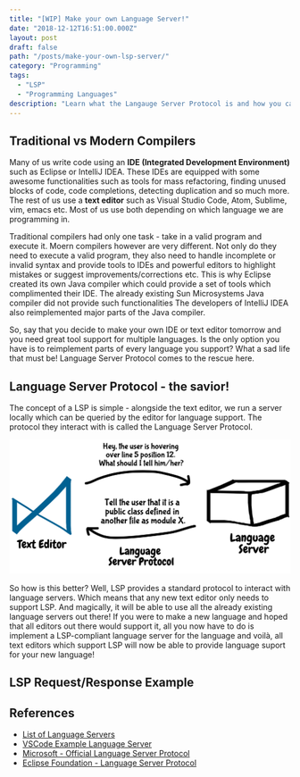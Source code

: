 ```yaml
---
title: "[WIP] Make your own Language Server!"
date: "2018-12-12T16:51:00.000Z"
layout: post
draft: false
path: "/posts/make-your-own-lsp-server/"
category: "Programming"
tags:
  - "LSP"
  - "Programming Languages"
description: "Learn what the Langauge Server Protocol is and how you can too make your own LSP Server and use it with Visual Studio Code."
---
```


## Traditional vs Modern Compilers
Many of us write code using an **IDE (Integrated Development Environment)** such as Eclipse or IntelliJ IDEA. These IDEs are equipped with some awesome functionalities such as tools for mass refactoring, finding unused blocks of code, code completions, detecting duplication and so much more. The rest of us use a **text editor** such as Visual Studio Code, Atom, Sublime, vim, emacs etc. Most of us use both depending on which language we are programming in.

Traditional compilers had only one task - take in a valid program and execute it. Moern compilers however are very different. Not only do they need to execute a valid program, they also need to handle incomplete or invalid syntax and provide tools to IDEs and powerful editors to highlight mistakes or suggest improvements/corrections etc. This is why Eclipse created its own Java compiler which could provide a set of tools which complimented their IDE. The already existing Sun Microsystems Java compiler did not provide such functionalities The developers of IntelliJ IDEA also reimplemented major parts of the Java compiler.

So, say that you decide to make your own IDE or text editor tomorrow and you need great tool support for multiple languages. Is the only option you have is to reimplement parts of every language you support? What a sad life that must be! Language Server Protocol comes to the rescue here.

## Language Server Protocol - the savior!
The concept of a LSP is simple - alongside the text editor, we run a server locally which can be queried by the editor for language support. The protocol they interact with is called the Language Server Protocol.

![Basic LSP Introduction](./lsp-intro.png)

So how is this better? Well, LSP provides a standard protocol to interact with language servers. Which means that any new text editor only needs to support LSP. And magically, it will be able to use all the already existing language servers out there! If you were to make a new language and hoped that all editors out there would support it, all you now have to do is implement a LSP-compliant language server for the language and voilà, all text editors which support LSP will now be able to provide language suport for your new language!

## LSP Request/Response Example





## References
- [List of Language Servers](https://langserver.org/)
- [VSCode Example Language Server](https://code.visualstudio.com/docs/extensions/example-language-server)
- [Microsoft - Official Language Server Protocol](https://microsoft.github.io/language-server-protocol/)
- [Eclipse Foundation - Language Server Protocol](https://www.youtube.com/watch?v=2GqpdfIAhz8)

